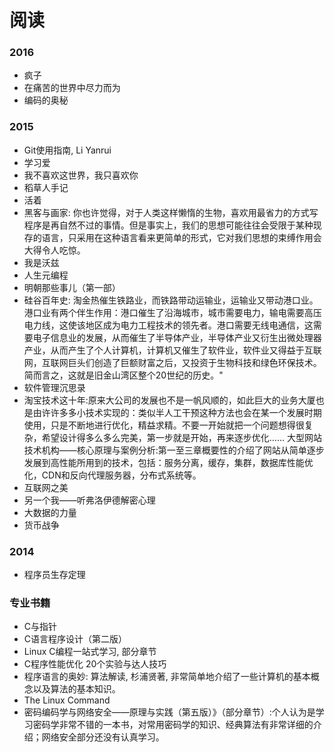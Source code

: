 ﻿---
layout: default
---

# 阅读

### 2016
+ 疯子
+ 在痛苦的世界中尽力而为
+ 编码的奥秘

### 2015
+ Git使用指南, Li Yanrui
+ 学习爱
+ 我不喜欢这世界，我只喜欢你
+ 稻草人手记
+ 活着
+ 黑客与画家: 你也许觉得，对于人类这样懒惰的生物，喜欢用最省力的方式写程序是再自然不过的事情。但是事实上，我们的思想可能往往会受限于某种现存的语言，只采用在这种语言看来更简单的形式，它对我们思想的束缚作用会大得令人吃惊。
+ 我是沃兹
+ 人生元编程
+ 明朝那些事儿（第一部）
+ 硅谷百年史: 淘金热催生铁路业，而铁路带动运输业，运输业又带动港口业。港口业有两个伴生作用：港口催生了沿海城市，城市需要电力，输电需要高压电力线，这使该地区成为电力工程技术的领先者。港口需要无线电通信，这需要电子信息业的发展，从而催生了半导体产业，半导体产业又衍生出微处理器产业，从而产生了个人计算机，计算机又催生了软件业，软件业又得益于互联网，互联网巨头们创造了巨额财富之后，又投资于生物科技和绿色环保技术。简而言之，这就是旧金山湾区整个20世纪的历史。"
+ 软件管理沉思录
+ 淘宝技术这十年:原来大公司的发展也不是一帆风顺的，如此巨大的业务大厦也是由许许多多小技术实现的：类似半人工干预这种方法也会在某一个发展时期使用，只是不断地进行优化，精益求精。不要一开始就把一个问题想得很复杂，希望设计得多么多么完美，第一步就是开始，再来逐步优化……
大型网站技术机构——核心原理与案例分析:第一至三章概要性的介绍了网站从简单逐步发展到高性能所用到的技术，包括：服务分离，缓存，集群，数据库性能优化，CDN和反向代理服务器，分布式系统等。
+ 互联网之美
+ 另一个我——听弗洛伊德解密心理
+ 大数据的力量
+ 货币战争

### 2014
+ 程序员生存定理

### 专业书籍
+ C与指针
+ C语言程序设计（第二版）
+ Linux C编程一站式学习, 部分章节
+ C程序性能优化 20个实验与达人技巧
+ 程序语言的奥妙: 算法解读, 杉浦贤著, 非常简单地介绍了一些计算机的基本概念以及算法的基本知识。
+ The Linux Command
+ 密码编码学与网络安全——原理与实践（第五版）》（部分章节）:个人认为是学习密码学非常不错的一本书，对常用密码学的知识、经典算法有非常详细的介绍；网络安全部分还没有认真学习。